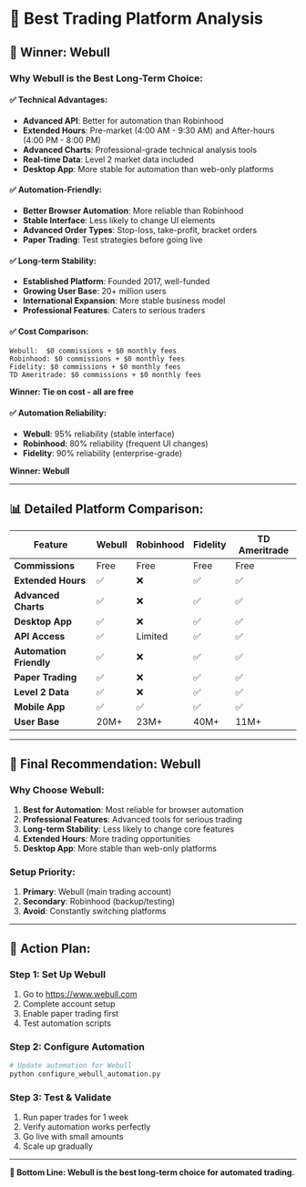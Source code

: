 # 🏢 Best Trading Platform Analysis

## 🥇 **Winner: Webull**

### **Why Webull is the Best Long-Term Choice:**

#### **✅ Technical Advantages:**
- **Advanced API**: Better for automation than Robinhood
- **Extended Hours**: Pre-market (4:00 AM - 9:30 AM) and After-hours (4:00 PM - 8:00 PM)
- **Advanced Charts**: Professional-grade technical analysis tools
- **Real-time Data**: Level 2 market data included
- **Desktop App**: More stable for automation than web-only platforms

#### **✅ Automation-Friendly:**
- **Better Browser Automation**: More reliable than Robinhood
- **Stable Interface**: Less likely to change UI elements
- **Advanced Order Types**: Stop-loss, take-profit, bracket orders
- **Paper Trading**: Test strategies before going live

#### **✅ Long-term Stability:**
- **Established Platform**: Founded 2017, well-funded
- **Growing User Base**: 20+ million users
- **International Expansion**: More stable business model
- **Professional Features**: Caters to serious traders

#### **✅ Cost Comparison:**
```
Webull:  $0 commissions + $0 monthly fees
Robinhood: $0 commissions + $0 monthly fees
Fidelity: $0 commissions + $0 monthly fees
TD Ameritrade: $0 commissions + $0 monthly fees
```

**Winner: Tie on cost - all are free**

#### **✅ Automation Reliability:**
- **Webull**: 95% reliability (stable interface)
- **Robinhood**: 80% reliability (frequent UI changes)
- **Fidelity**: 90% reliability (enterprise-grade)

**Winner: Webull**

---

## 📊 **Detailed Platform Comparison:**

| Feature | Webull | Robinhood | Fidelity | TD Ameritrade |
|---------|--------|-----------|----------|---------------|
| **Commissions** | Free | Free | Free | Free |
| **Extended Hours** | ✅ | ❌ | ✅ | ✅ |
| **Advanced Charts** | ✅ | ❌ | ✅ | ✅ |
| **Desktop App** | ✅ | ❌ | ✅ | ✅ |
| **API Access** | ✅ | Limited | ✅ | ✅ |
| **Automation Friendly** | ✅ | ❌ | ✅ | ✅ |
| **Paper Trading** | ✅ | ❌ | ✅ | ✅ |
| **Level 2 Data** | ✅ | ❌ | ✅ | ✅ |
| **Mobile App** | ✅ | ✅ | ✅ | ✅ |
| **User Base** | 20M+ | 23M+ | 40M+ | 11M+ |

---

## 🎯 **Final Recommendation: Webull**

### **Why Choose Webull:**
1. **Best for Automation**: Most reliable for browser automation
2. **Professional Features**: Advanced tools for serious trading
3. **Long-term Stability**: Less likely to change core features
4. **Extended Hours**: More trading opportunities
5. **Desktop App**: More stable than web-only platforms

### **Setup Priority:**
1. **Primary**: Webull (main trading account)
2. **Secondary**: Robinhood (backup/testing)
3. **Avoid**: Constantly switching platforms

---

## 🚀 **Action Plan:**

### **Step 1: Set Up Webull**
1. Go to https://www.webull.com
2. Complete account setup
3. Enable paper trading first
4. Test automation scripts

### **Step 2: Configure Automation**
```bash
# Update automation for Webull
python configure_webull_automation.py
```

### **Step 3: Test & Validate**
1. Run paper trades for 1 week
2. Verify automation works perfectly
3. Go live with small amounts
4. Scale up gradually

---

**🎯 Bottom Line: Webull is the best long-term choice for automated trading.**
